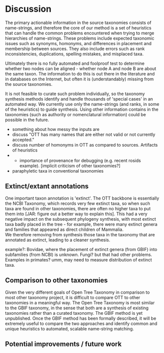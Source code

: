 
# Discussion

The primary actionable information in the source taxonomies consists of
name-strings, and therefore the core of our method is a set of heuristics that
can handle the common problems encountered when trying to merge hierarchies of
name-strings. These problems include expected taxonomic issues such as synonyms,
homonyms, and differences in placement and membership between sources. They also
include errors such as rank inconsistencies, duplications, spelling mistakes,
and misplaced taxa.

Ultimately there is no fully automated and foolproof test to determine
whether two nodes can be aligned - whether node A and node B are about
the same taxon. The information to do this is out there in the
literature and in databases on the Internet, but often it is
(understandably) missing from the source taxonomies.

It is not feasible to curate such problem individually, so
the taxonomy synthesis methods identify and handle thousands of 'special cases'
in an automated way. We currently use only the name-strings (and ranks, in some
of the heuristics) to guide synthesis. Using other information contains in the
taxonomies (such as authority or nomenclatural information) could be possible in
the future.

* something about how messy the inputs are
* discuss "OTT has many names that are either not valid or not currently
accepted."
* discuss number of homonyms in OTT as compared to sources. Artifacts of heuristics
* * importance of provenance for debugging (e.g. recent rosids example).  [implicit criticism of other taxonomies?]
* paraphyletic taxa in conventional taxonomies

## Extinct/extant annotations

One important taxon annotation is 'extinct'.  The OTT backbone
is essentially the NCBI Taxonomy, which records very few extinct taxa, so when such taxa are found in other taxonomies, there are often no higher
taxa to put them into [JAR: figure out a better way to explain this]. This had a very negative impact on the subsequent phylogeny synthesis, with most extinct taxa badly placed in the tree - for example, there were many extinct genera and families that appeared as direct children of Mammalia.  
We therefore removing from synthesis those taxa in the
taxonomy that are annotated as extinct, leading to a cleaner synthesis.

example?: Bovidae, where the placement of extinct genera (from GBIF)
into subfamilies (from NCBI) is unknown.  Fungi? but that had other
problems.  Examples in primates?  umm, may need to measure
distribution of extinct taxa.

## Comparison to other taxonomies
Given the very different goals of Open Tree Taxonomy in comparison to most other taxonomy project, it is difficult to compare OTT to other taxonomies in a meaningful way. The Open Tree Taxonomy is most similar to the GBIF taxonomy, in the sense that
both are a synthesis of existing taxonomies rather than a curated taxonomy. The
GBIF method is yet unpublished. Once the GBIF method has been formally
described, it will be extremely useful to compare the two approaches and identify
common and unique heuristics to automated, scalable name-string matching.

## Potential improvements / future work
